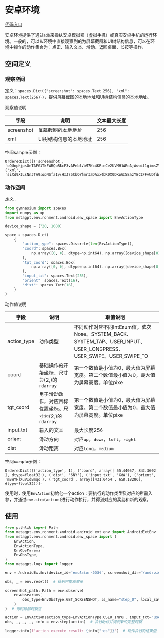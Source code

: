 # 安卓环境

[代码入口](https://github.com/geekan/MetaGPT/tree/main/metagpt/environment/android)

安卓环境提供了通过`adb`来操纵安卓模拟器（虚拟手机）或真实安卓手机的运行环境。一般的，可以从环境中直接观察到的为屏幕截图和UI树结构信息，可以在环境中操作的动作集合为：点击、输入文本、滑动、返回桌面、长按等操作。  

## 空间定义

### 观察空间

定义：`spaces.Dict({"screenshot": spaces.Text(256), "xml": spaces.Text(256)})`，提供屏幕截图的本地地址和UI树结构信息的本地地址。

观察值说明

| 字段       | 说明                   | 文本最大长度 |
| ---------- | ---------------------- | ------------ |
| screenshot | 屏幕截图的本地地址     | 256          |
| xml        | UI树结构信息的本地地址 | 256          |

空间sample示例：

```
OrderedDict([('screenshot', 'cQUnpNjpsOeTAFG3TkFWRQpRBcF3vAPeblVbM7Kc4KRcnCe2UVMH1WEeAjAwbil1gimsZYztZBzrfIiYQY820ZEjOgFB'), ('xml', 'siXd9XILsNnJTA9sqpNSfaIysHIJ75CbOYfmrIaDAxxObK0X0DKpGI5EazYBCIFFvUDfdw8ZkHVHhWCSS7AIsD2p7mgu7766pRt37gjhY8cxb')])
```

### 动作空间

定义：

```python
from gymnasium import spaces
import numpy as np
from metagpt.environment.android.env_space import EnvActionType

device_shape = (720, 1080)

space = spaces.Dict(
    {
        "action_type": spaces.Discrete(len(EnvActionType)),
        "coord": spaces.Box(
            np.array([0, 0], dtype=np.int64), np.array([device_shape[0], device_shape[1]], dtype=np.int64)
        ),
        "tgt_coord": spaces.Box(
            np.array([0, 0], dtype=np.int64), np.array([device_shape[0], device_shape[1]], dtype=np.int64)
        ),
        "input_txt": spaces.Text(256),
        "orient": spaces.Text(16),
        "dist": spaces.Text(16),
    }
)
```

动作值说明

| 字段        | 说明                                                  | 取值说明                                                                                                            |
| ----------- | ----------------------------------------------------- | ------------------------------------------------------------------------------------------------------------------- |
| action_type | 动作类型                                              | 不同动作对应不同IntEnum值，依次None、SYSTEM_BACK、SYSTEM_TAP、USER_INPUT、USER_LONGPRESS、USER_SWIPE、USER_SWIPE_TO |
| coord       | 基础操作的开始坐标，尺寸为(2,)的`ndarray`             | 第一个数值最小值为0，最大值为屏幕宽度。第二个数值最小值为0，最大值为屏幕高度。单位pixel                             |
| tgt_coord   | 用于滑动动作，对应目标位置坐标。尺寸为(2,)的`ndarray` | 第一个数值最小值为0，最大值为屏幕宽度。第二个数值最小值为0，最大值为屏幕高度。单位pixel                             |
| input_txt   | 输入的文本                                            | 最大长度256                                                                                                         |
| orient      | 滑动方向                                              | 对应`up`，`down`，`left`，`right`                                                                                   |
| dist        | 滑动距离                                              | 对应`long`，`medium`                                                                                                |

空间sample示例：

```
OrderedDict([('action_type', 1), ('coord', array([ 55.44057, 842.3602 ], dtype=float32)), ('dist', '6NY'), ('input_txt', 'GdW'), ('orient', 'mSWYHlXuVIdBmqo'), ('tgt_coord', array([431.0454 , 658.18286], dtype=float32))])
```

使用时，使用`EnvAction`初始化一个action：要执行的动作类型及对应的所需入参，并通过`env.step(action)`进行动作执行，并得到对应的奖励和新的观察。

## 使用

```python
from pathlib import Path
from metagpt.environment.android.android_ext_env import AndroidExtEnv
from metagpt.environment.android.env_space import (
    EnvAction,
    EnvActionType,
    EnvObsParams,
    EnvObsType,
)
from metagpt.logs import logger

env = AndroidExtEnv(device_id="emulator-5554", screenshot_dir="/android/path/to/store/screenshot", xml_dir="/android/path/to/store/xml")

obs, _ = env.reset()  # 得到完整观察值

screenshot_path: Path = env.observe(
    EnvObsParams(
        obs_type=EnvObsType.GET_SCREENSHOT, ss_name="step_0", local_save_dir="/local/path/to/store/screenshot"
    )
)  # 得到局部观察值

action = EnvAction(action_type=EnvActionType.USER_INPUT, input_txt="user_input")  # 初始化一组动作值，关于用户输入文本。
obs, _, _, _, info = env.step(action)  # 执行动作并得到新的完整观察

logger.info(f'action execute result: {info["res"]}')  # 动作执行的结果值
```
